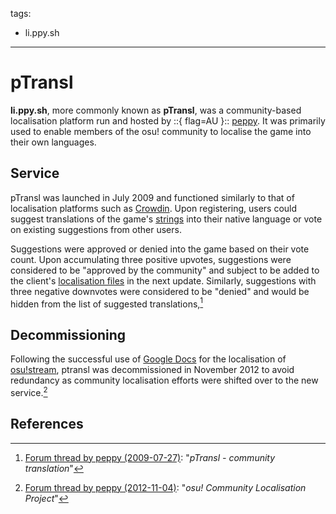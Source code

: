 tags:
  - li.ppy.sh
---

# pTransl

**li.ppy.sh**, more commonly known as **pTransl**, was a community-based localisation platform run and hosted by ::{ flag=AU }:: [peppy](https://osu.ppy.sh/users/2). It was primarily used to enable members of the osu! community to localise the game into their own languages.

## Service

pTransl was launched in July 2009 and functioned similarly to that of localisation platforms such as [Crowdin](https://crowdin.com/). Upon registering, users could suggest translations of the game's [strings](https://localazy.com/dictionary/strings) into their native language or vote on existing suggestions from other users.

Suggestions were approved or denied into the game based on their vote count. Upon accumulating three positive upvotes, suggestions were considered to be "approved by the community" and subject to be added to the client's [localisation files](/wiki/Client/Program_files#localisation) in the next update. Similarly, suggestions with three negative downvotes were considered to be "denied" and would be hidden from the list of suggested translations,[^ptransl-workflow-ref]

## Decommissioning

Following the successful use of [Google Docs](docs.google.com) for the localisation of [osu!stream](/wiki/osu!stream), ptransl was decommissioned in November 2012 to avoid redundancy as community localisation efforts were shifted over to the new service.[^ptransl-decommissioning-ref]

## References

[^ptransl-workflow-ref]: [Forum thread by peppy (2009-07-27)](https://osu.ppy.sh/community/forums/topics/15603): "*pTransl - community translation*"
[^ptransl-decommissioning-ref]: [Forum thread by peppy (2012-11-04)](https://osu.ppy.sh/community/forums/topics/104342): "*osu! Community Localisation Project*"
